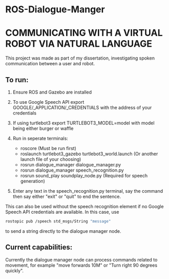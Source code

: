 # ROS-Dialogue-Manger

COMMUNICATING WITH A VIRTUAL ROBOT VIA NATURAL LANGUAGE
=======================================================

This project was made as part of my dissertation, investigating spoken communication between a user and robot. 

To run:
-------
1) Ensure ROS and Gazebo are installed

2) To use Google Speech API export GOOGLE/_APPLICATION/_CREDENTIALS with the address of your credentials

3) If using turtlebot3 export TURTLEBOT3_MODEL=model with model being either burger or waffle

4) Run in seperate terminals:
    - roscore (Must be run first)
    - roslaunch turtlebot3_gazebo turtlebot3_world.launch (Or another launch file of your choosing)
    - rosrun dialogue_manager dialogue_manager.py
    - rosrun dialogue_manager speech_recognition.py
    - rosrun sound_play soundplay_node.py (Required for speech generation)

5) Enter any text in the speech_recognition.py terminal, say the command then say either "exit" or "quit" to end the sentence.

This can also be used without the speech recognition element if no Google Speech API credentials are available. In this case, use
```bash
rostopic pub /speech std_msgs/String "message" 
```
to send a string directly to the dialogue manager node.

Current capabilities:
---------------------
Currently the dialogue manager node can process commands related to movement, for example "move forwards 10M" or "Turn right 90 degrees quickly".